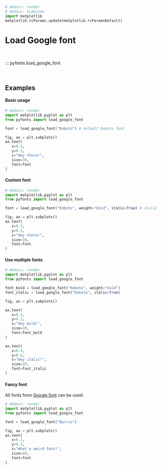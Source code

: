 ```python
# mkdocs: render
# mkdocs: hidecode
import matplotlib
matplotlib.rcParams.update(matplotlib.rcParamsDefault)
```

# Load Google font

<br>

::: pyfonts.load_google_font

<br>

## Examples

#### Basic usage

```python hl_lines="5 13"
# mkdocs: render
import matplotlib.pyplot as plt
from pyfonts import load_google_font

font = load_google_font("Roboto") # default Roboto font

fig, ax = plt.subplots()
ax.text(
   x=0.2,
   y=0.3,
   s="Hey there!",
   size=30,
   font=font
)
```

#### Custom font

```python hl_lines="5 13"
# mkdocs: render
import matplotlib.pyplot as plt
from pyfonts import load_google_font

font = load_google_font("Roboto", weight="bold", italic=True) # italic and bold

fig, ax = plt.subplots()
ax.text(
   x=0.2,
   y=0.3,
   s="Hey there!",
   size=30,
   font=font
)
```

#### Use multiple fonts

```python hl_lines="5 6 15 23"
# mkdocs: render
import matplotlib.pyplot as plt
from pyfonts import load_google_font

font_bold = load_google_font("Roboto", weight="bold")
font_italic = load_google_font("Roboto", italic=True)

fig, ax = plt.subplots()

ax.text(
   x=0.2,
   y=0.3,
   s="Hey bold!",
   size=30,
   font=font_bold
)

ax.text(
   x=0.4,
   y=0.6,
   s="Hey italic!",
   size=30,
   font=font_italic
)
```

#### Fancy font

All fonts from [Google font](https://fonts.google.com/) can be used:

```python hl_lines="5 13"
# mkdocs: render
import matplotlib.pyplot as plt
from pyfonts import load_google_font

font = load_google_font("Barrio")

fig, ax = plt.subplots()
ax.text(
   x=0.1,
   y=0.3,
   s="What a weird font!",
   size=30,
   font=font
)
```

